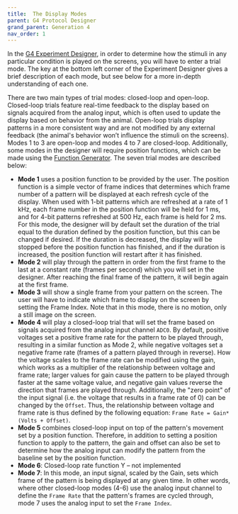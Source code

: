 ```yaml
---
title:  The Display Modes
parent: G4 Protocol Designer
grand_parent: Generation 4
nav_order: 1
---
```


In the [G4 Experiment Designer](protocol-designer.md), in order to determine how the stimuli in any particular condition is played on the screens, you will have to enter a trial mode. The key at the bottom left corner of the Experiment Designer gives a brief description of each mode, but see below for a more in-depth understanding of each one.

There are two main types of trial modes: closed-loop and open-loop. Closed-loop trials feature real-time feedback to the display based on signals acquired from the analog input, which is often used to update the display based on behavior from the animal. Open-loop trials display patterns in a more consistent way and are not modified by any external feedback (the animal's behavior won’t influence the stimuli on the screens). Modes 1 to 3 are open-loop and modes 4 to 7 are closed-loop. Additionally, some modes in the designer will require position functions, which can be made using the [Function Generator](function-generator.md). The seven trial modes are described below:

- __Mode 1__ uses a position function to be provided by the user. The position function is a simple vector of frame indices that determines which frame number of a pattern will be displayed at each refresh cycle of the display. When used with 1-bit patterns which are refreshed at a rate of 1 kHz, each frame number in the position function will be held for 1 ms, and for 4-bit patterns refreshed at 500 Hz, each frame is held for 2 ms. For this mode, the designer will by default set the duration of the trial equal to the duration defined by the position function, but this can be changed if desired. If the duration is decreased, the display will be stopped before the position function has finished, and if the duration is increased, the position function will restart after it has finished.
- __Mode 2__ will play through the pattern in order from the first frame to the last at a constant rate (frames per second) which you will set in the designer. After reaching the final frame of the pattern, it will begin again at the first frame.
- __Mode 3__ will show a single frame from your pattern on the screen. The user will have to indicate which frame to display on the screen by setting the Frame Index. Note that in this mode, there is no motion, only a still image on the screen.
- __Mode 4__ will play a closed-loop trial that will set the frame based on signals acquired from the analog input channel `ADC0`. By default, positive voltages set a positive frame rate for the pattern to be played through, resulting in a similar function as Mode 2, while negative voltages set a negative frame rate (frames of a pattern played through in reverse). How the voltage scales to the frame rate can be modified using the gain, which works as a multiplier of the relationship between voltage and frame rate; larger values for gain cause the pattern to be played through faster at the same voltage value, and negative gain values reverse the direction that frames are played through. Additionally, the "zero point" of the input signal (i.e. the voltage that results in a frame rate of 0) can be changed by the `Offset`. Thus, the relationship between voltage and frame rate is thus defined by the following equation: `Frame Rate = Gain*(Volts + Offset)`.
- __Mode 5__ combines closed-loop input on top of the pattern's movement set by a position function. Therefore, in addition to setting a position function to apply to the pattern, the gain and offset can also be set to determine how the analog input can modify the pattern from the baseline set by the position function.
- __Mode 6__: Closed-loop rate function Y – not implemented
- __Mode 7__: In this mode, an input signal, scaled by the Gain, sets which frame of the pattern is being displayed at any given time. In other words, where other closed-loop modes (4-6) use the analog input channel to define the `Frame Rate` that the pattern's frames are cycled through, mode 7 uses the analog input to set the `Frame Index`.
